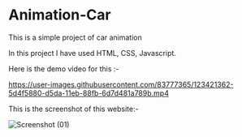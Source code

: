 # Animation-Car
This is a simple project of car animation

In this project I have used HTML, CSS, Javascript.

Here is the demo video for this :- 

https://user-images.githubusercontent.com/83777365/123421362-5d4f5880-d5da-11eb-88fb-6d7d481a789b.mp4

This is the screenshot of this website:-

![Screenshot (01)](https://user-images.githubusercontent.com/83777365/123421394-64766680-d5da-11eb-9fda-017dee363dcc.png)

